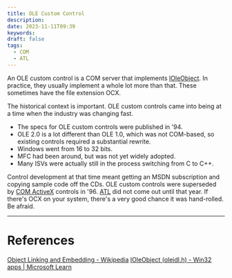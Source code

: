 ```yaml
---
title: OLE Custom Control
description: 
date: 2023-11-11T09:39
keywords: 
draft: false
tags:
  - COM
  - ATL
---
```

An OLE custom control is a COM server that implements [IOleObject](https://learn.microsoft.com/en-us/windows/win32/api/oleidl/nn-oleidl-ioleobject).  In practice, they usually implement a whole lot more than that.  These sometimes have the file extension OCX.

The historical context is important.  OLE custom controls came into being at a time when the industry was changing fast.

- The specs for OLE custom controls were published in '94.
- OLE 2.0 is a lot different than OLE 1.0, which was not COM-based, so existing controls required a substantial rewrite.
- Windows went from 16 to 32 bits.
- MFC had been around, but was not yet widely adopted.
- Many ISVs were actually still in the process switching from C to C++.

Control development at that time meant getting an MSDN subscription and copying sample code off the CDs. OLE custom controls were superseded by [COM ActiveX](/notes/computer/microsoft/com/com-activex) controls in '96.  [ATL](/notes/computer/microsoft/com/atl) did not come out until that year.  If there's OCX on your system, there's a very good chance it was hand-rolled.  Be afraid.

---
# References

[Object Linking and Embedding - Wikipedia](https://en.wikipedia.org/wiki/Object_Linking_and_Embedding)
[IOleObject (oleidl.h) - Win32 apps | Microsoft Learn](https://learn.microsoft.com/en-us/windows/win32/api/oleidl/nn-oleidl-ioleobject)
